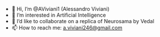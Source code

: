 - 👋 Hi, I’m @AViviani1 (Alessandro Viviani)
- 👀 I’m interested in Artificial Intelligence
- 💞️ I’d like to collaborate on a replica of Neurosama by Vedal
- 📫 How to reach me: a.viviani246@gmail.com

<!---
AViviani1/AViviani1 is a ✨ special ✨ repository because its `README.md` (this file) appears on your GitHub profile.
You can click the Preview link to take a look at your changes.
--->
